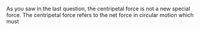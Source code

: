 As you saw in the last question, the centripetal force is not a new special force. The centripetal force refers to the net force in circular motion which must 